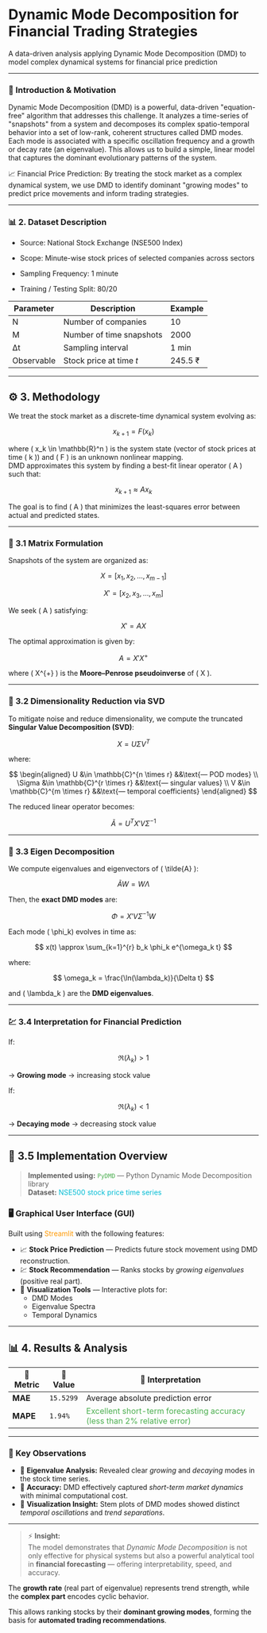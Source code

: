 # Dynamic Mode Decomposition for Financial Trading Strategies

A data-driven analysis applying Dynamic Mode Decomposition (DMD) to model complex dynamical systems for financial price prediction

---
### 🧠 Introduction & Motivation

Dynamic Mode Decomposition (DMD) is a powerful, data-driven "equation-free" algorithm that addresses this challenge. It analyzes a time-series of "snapshots" from a system and decomposes its complex spatio-temporal behavior into a set of low-rank, coherent structures called DMD modes. Each mode is associated with a specific oscillation frequency and a growth or decay rate (an eigenvalue). This allows us to build a simple, linear model that captures the dominant evolutionary patterns of the system.

📈 Financial Price Prediction: By treating the stock market as a complex dynamical system, we use DMD to identify dominant "growing modes" to predict price movements and inform trading strategies.

---

### 📊 2. Dataset Description

- Source: National Stock Exchange (NSE500 Index)

- Scope: Minute-wise stock prices of selected companies across sectors

- Sampling Frequency: 1 minute

- Training / Testing Split: 80/20


| Parameter  | Description              | Example |
| ---------- | ------------------------ | ------- |
| N          | Number of companies      | 10      |
| M          | Number of time snapshots | 2000    |
| Δt         | Sampling interval        | 1 min   |
| Observable | Stock price at time *t*  | 245.5 ₹ |

---
## ⚙️ 3. Methodology

We treat the stock market as a discrete-time dynamical system evolving as:

$$
x_{k+1} = F(x_k)
$$

where \( x_k \in \mathbb{R}^n \) is the system state (vector of stock prices at time \( k \)) and \( F \) is an unknown nonlinear mapping.  
DMD approximates this system by finding a best-fit linear operator \( A \) such that:

$$
x_{k+1} \approx A x_k
$$

The goal is to find \( A \) that minimizes the least-squares error between actual and predicted states.

---

### 🧩 3.1 Matrix Formulation

Snapshots of the system are organized as:

$$
X = [x_1, x_2, \dots, x_{m-1}]
$$

$$
X' = [x_2, x_3, \dots, x_m]
$$

We seek \( A \) satisfying:

$$
X' = A X
$$

The optimal approximation is given by:

$$
A = X' X^{+}
$$

where \( X^{+} \) is the **Moore–Penrose pseudoinverse** of \( X \).

---

### 🧮 3.2 Dimensionality Reduction via SVD

To mitigate noise and reduce dimensionality, we compute the truncated **Singular Value Decomposition (SVD)**:

$$
X = U \Sigma V^{T}
$$

where:

$$
\begin{aligned}
U &\in \mathbb{C}^{n \times r} &&\text{— POD modes} \\
\Sigma &\in \mathbb{C}^{r \times r} &&\text{— singular values} \\
V &\in \mathbb{C}^{m \times r} &&\text{— temporal coefficients}
\end{aligned}
$$

The reduced linear operator becomes:

$$
\tilde{A} = U^{T} X' V \Sigma^{-1}
$$

---

### 🧠 3.3 Eigen Decomposition

We compute eigenvalues and eigenvectors of \( \tilde{A} \):

$$
\tilde{A} W = W \Lambda
$$

Then, the **exact DMD modes** are:

$$
\Phi = X' V \Sigma^{-1} W
$$

Each mode \( \phi_k\) evolves in time as:

$$
x(t) \approx \sum_{k=1}^{r} b_k \phi_k e^{\omega_k t}
$$

where:

$$
\omega_k = \frac{\ln(\lambda_k)}{\Delta t}
$$

and \( \lambda_k \) are the **DMD eigenvalues**.

---

### 💹 3.4 Interpretation for Financial Prediction

If:

$$
\Re(\lambda_k) > 1
$$

→ **Growing mode** → increasing stock value  

If:

$$
\Re(\lambda_k) < 1
$$

→ **Decaying mode** → decreasing stock value  

---

## 🧰 3.5 Implementation Overview

> **Implemented using:** <span style="color:#4CAF50">`PyDMD`</span> — Python Dynamic Mode Decomposition library  
> **Dataset:** <span style="color:#00BCD4">NSE500 stock price time series</span>

### 🖥️ Graphical User Interface (GUI)

Built using <span style="color:#FF9800">Streamlit</span> with the following features:

- 📈 **Stock Price Prediction** — Predicts future stock movement using DMD reconstruction.  
- 💹 **Stock Recommendation** — Ranks stocks by *growing eigenvalues* (positive real part).  
- 🎨 **Visualization Tools** — Interactive plots for:
  - DMD Modes  
  - Eigenvalue Spectra  
  - Temporal Dynamics  

---

## 📊 4. Results & Analysis

| 🧮 **Metric** | 📏 **Value** | 📖 **Interpretation** |
|---------------|--------------|-----------------------|
| **MAE** | `15.5299` | Average absolute prediction error |
| **MAPE** | `1.94%` | <span style="color:#4CAF50">Excellent short-term forecasting accuracy (less than 2% relative error)</span> |

---

### 🧩 Key Observations

- 🔹 **Eigenvalue Analysis:** Revealed clear *growing* and *decaying* modes in the stock time series.  
- 🔹 **Accuracy:** DMD effectively captured *short-term market dynamics* with minimal computational cost.  
- 🔹 **Visualization Insight:** Stem plots of DMD modes showed distinct *temporal oscillations* and *trend separations*.  

---

> ⚡ **Insight:**  
> The model demonstrates that *Dynamic Mode Decomposition* is not only effective for physical systems but also a powerful analytical tool in **financial forecasting** — offering interpretability, speed, and accuracy.


The **growth rate** (real part of eigenvalue) represents trend strength, while the **complex part** encodes cyclic behavior.  

This allows ranking stocks by their **dominant growing modes**, forming the basis for **automated trading recommendations**.
